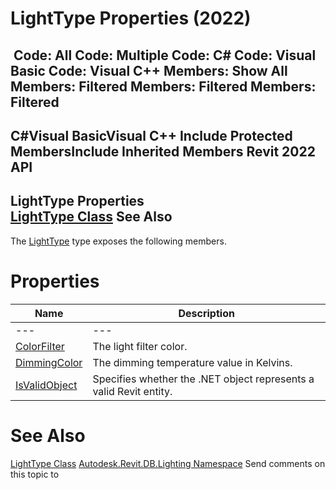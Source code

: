 # LightType Properties (2022)

﻿
 Code: All Code: Multiple Code: C# Code: Visual Basic Code: Visual C++  Members: Show All Members: Filtered Members: Filtered Members: Filtered   
---  
C#Visual BasicVisual C++
Include Protected MembersInclude Inherited Members
Revit 2022 API  
---  
LightType Properties  
[LightType Class](42c83d85-60cd-52c3-7b97-b89e81d7d9fe.md "LightType Class") See Also  
---  
The [LightType](42c83d85-60cd-52c3-7b97-b89e81d7d9fe.md "LightType Class") type exposes the following members.
# Properties
| Name | Description |
| --- | --- |
| --- | --- | --- |
| [ColorFilter](c9d73694-2f9b-9801-6310-484b337d4069.md "ColorFilter Property") | The light filter color. |
| [DimmingColor](8b0cde8f-3228-045d-17cf-ae2b5dbe0b91.md "DimmingColor Property") | The dimming temperature value in Kelvins. |
| [IsValidObject](5b5f1e73-8f56-538d-138d-05d7143bb055.md "IsValidObject Property") | Specifies whether the .NET object represents a valid Revit entity. |

# See Also
[LightType Class](42c83d85-60cd-52c3-7b97-b89e81d7d9fe.md "LightType Class")
[Autodesk.Revit.DB.Lighting Namespace](a6a04f07-7fd2-0a4e-12e7-01842ee6daaf.md "Autodesk.Revit.DB.Lighting Namespace")
Send comments on this topic to 